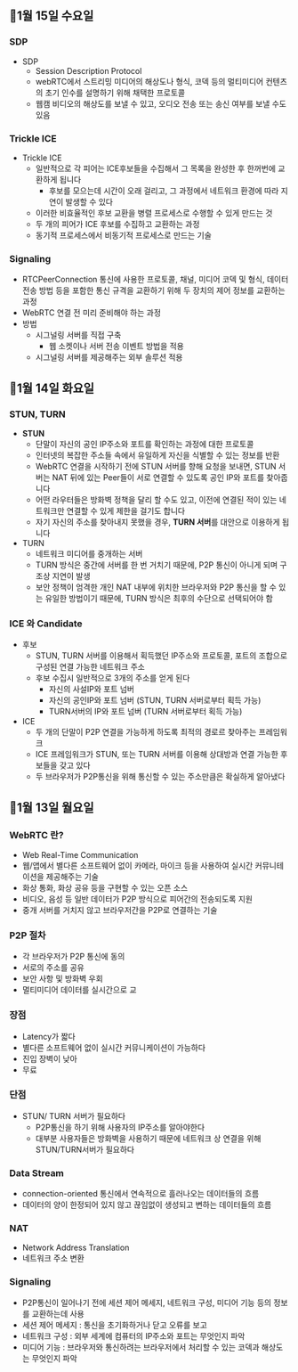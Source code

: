## 📌1월 15일 수요일

### SDP

- SDP
    - Session Description Protocol
    - webRTC에서 스트리밍 미디어의 해상도나 형식, 코덱 등의 멀티미디어 컨텐츠의 초기 인수를 설명하기 위해 채택한 프로토콜
    - 웹캠 비디오의 해상도를 보낼 수 있고, 오디오 전송 또는 송신 여부를 보낼 수도 있음

### Trickle ICE

- Trickle ICE
    - 일반적으로 각 피어는 ICE후보들을 수집해서 그 목록을 완성한 후 한꺼번에 교환하게 됩니다
        - 후보를 모으는데 시간이 오래 걸리고, 그 과정에서 네트워크 환경에 따라 지연이 발생할 수 있다
    - 이러한 비효율적인 후보 교환을 병렬 프로세스로 수행할 수 있게 만드는 것
    - 두 개의 피어가 ICE 후보를 수집하고 교환하는 과정
    - 동기적 프로세스에서 비동기적 프로세스로 만드는 기술

### Signaling

- RTCPeerConnection 통신에 사용한 프로토콜, 채널, 미디어 코덱 및 형식, 데이터 전송 방법 등을 포함한 통신 규격을 교환하기 위해 두 장치의 제어 정보를 교환하는 과정
- WebRTC 연결 전 미리 준비해야 하는 과정
- 방법
    - 시그널링 서버를 직접 구축
        - 웹 소켓이나 서버 전송 이벤트 방법을 적용
    - 시그널링 서버를 제공해주는 외부 솔루션 적용

## 📌1월 14일 화요일

### STUN, TURN

- **STUN**
    - 단말이 자신의 공인 IP주소와 포트를 확인하는 과정에 대한 프로토콜
    - 인터넷의 복잡한 주소들 속에서 유일하게 자신을 식별할 수 있는 정보를 반환
    - WebRTC 연결을 시작하기 전에 STUN 서버를 향해 요청을 보내면, STUN 서버는 NAT 뒤에 있는 Peer들이 서로 연결할 수 있도록 공인 IP와 포트를 찾아줍니다
    - 어떤 라우터들은 방화벽 정책을 달리 할 수도 있고, 이전에 연결된 적이 있는 네트워크만 연결할 수 있게 제한을 걸기도 합니다
    - 자기 자신의 주소를 찾아내지 못했을 경우, **TURN 서버**를 대안으로 이용하게 됩니다
- TURN
    - 네트워크 미디어를 중개하는 서버
    - TURN 방식은 중간에 서버를 한 번 거치기 때문에, P2P 통신이 아니게 되며 구조상 지연이 발생
    - 보안 정책이 엄격한 개인 NAT 내부에 위치한 브라우저와 P2P 통신을 할 수 있는 유일한 방법이기 때문에, TURN 방식은 최후의 수단으로 선택되어야 함

### ICE 와 Candidate

- 후보
    - STUN, TURN 서버를 이용해서 획득했던 IP주소와 프로토콜, 포트의 조합으로 구성된 연결 가능한 네트워크 주소
    - 후보 수집시 일반적으로 3개의 주소를 얻게 된다
        - 자신의 사설IP와 포트 넘버
        - 자신의 공인IP와 포트 넘버 (STUN, TURN 서버로부터 획득 가능)
        - TURN서버의 IP와 포트 넘버 (TURN 서버로부터 획득 가능)
- ICE
    - 두 개의 단말이 P2P 연결을 가능하게 하도록 최적의 경로르 찾아주는 프레임워크
    - ICE 프레임워크가 STUN, 또는 TURN 서버를 이용해 상대방과 연결 가능한 후보들을 갖고 있다
    - 두 브라우저가 P2P통신을 위해 통신할 수 있는 주소만큼은 확실하게 알아냈다

## 📌1월 13일 월요일

### WebRTC 란?

- Web Real-Time Communication
- 웹/앱에서 별다른 소프트웨어 없이 카메라, 마이크 등을 사용하여 실시간 커뮤니테이션을 제공해주는 기술
- 화상 통화, 화상 공유 등을 구현할 수 있는 오픈 소스
- 비디오, 음성 등 일반 데이터가 P2P 방식으로 피어간의 전송되도록 지원
- 중개 서버를 거치지 않고 브라우저간을 P2P로 연결하는 기술

### P2P 절차

- 각 브라우저가 P2P 통신에 동의
- 서로의 주소를 공유
- 보안 사항 및 방화벽 우회
- 멀티미디어 데이터를 실시간으로 교

### 장점

- Latency가 짧다
- 별다른 소프트웨어 없이 실시간 커뮤니케이션이 가능하다
- 진입 장벽이 낮아
- 무료

### 단점

- STUN/ TURN 서버가 필요하다
    - P2P통신을 하기 위해 사용자의 IP주소를 알아야한다
    - 대부분 사용자들은 방화벽을 사용하기 때문에 네트워크 상 연결을 위해 STUN/TURN서버가 필요하다

### Data Stream

- connection-oriented 통신에서 연속적으로 흘러나오는 데이터들의 흐름
- 데이터의 양이 한정되어 있지 않고 끊임없이 생성되고 변하는 데이터들의 흐름

### NAT

- Network Address Translation
- 네트워크 주소 변환

### Signaling

- P2P통신이 일어나기 전에 세션 제어 메세지, 네트워크 구성, 미디어 기능 등의 정보를 교환하는데 사용
- 세션 제어 메세지 : 통신을 초기화하거나 닫고 오류를 보고
- 네트워크 구성 : 외부 세계에 컴퓨터의 IP주소와 포트는 무엇인지 파악
- 미디어 기능 : 브라우저와 통신하려는 브라우저에서 처리할 수 있는 코덱과 해상도는 무엇인지 파악
